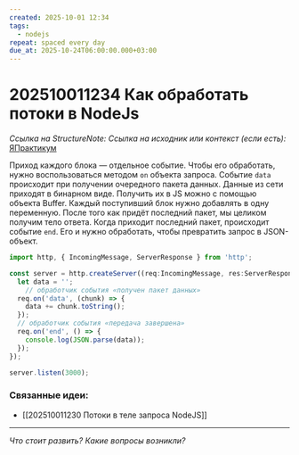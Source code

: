 ```yaml
---
created: 2025-10-01 12:34
tags:
  - nodejs
repeat: spaced every day
due_at: 2025-10-24T06:00:00.000+03:00
---
```

# 202510011234 Как обработать потоки в NodeJs

*Ссылка на StructureNote:*
*Ссылка на исходник или контекст (если есть):* [ЯПрактикум](https://practicum.yandex.ru/learn/backend-nodejs/courses/16b47298-e20d-4fde-9619-1ab305039a00/sprints/564238/topics/57910525-b12b-4241-8764-6b23c37a80fc/lessons/da29e3c0-c680-4c56-94af-78e4a9ad0013/)

Приход каждого блока — отдельное событие. Чтобы его обработать, нужно воспользоваться методом `on` объекта запроса. Событие `data` происходит при получении очередного пакета данных. Данные из сети приходят в бинарном виде. Получить их в JS можно с помощью объекта Buffer. Каждый поступивший блок нужно добавлять в одну переменную. После того как придёт последний пакет, мы целиком получим тело ответа. Когда приходит последний пакет, происходит событие `end`. Его и нужно обработать, чтобы превратить запрос в JSON-объект.

```ts
import http, { IncomingMessage, ServerResponse } from 'http';

const server = http.createServer((req:IncomingMessage, res:ServerResponse) => {
  let data = '';
    // обработчик события «получен пакет данных»
  req.on('data', (chunk) => {
    data += chunk.toString();
  });
  // обработчик события «передача завершена»
  req.on('end', () => {
    console.log(JSON.parse(data));
  });
});

server.listen(3000);
```

### Связанные идеи:

* [[202510011230 Потоки в теле запроса NodeJS]]

---

*Что стоит развить? Какие вопросы возникли?*
